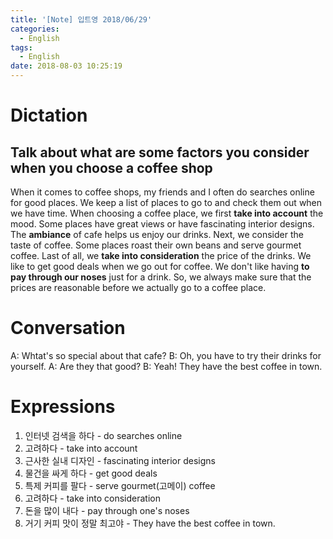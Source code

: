 ```yaml
---
title: '[Note] 입트영 2018/06/29'
categories:
  - English
tags:
  - English
date: 2018-08-03 10:25:19
---
```


# Dictation
## Talk about what are some factors you consider when you choose a coffee shop
When it comes to coffee shops, my friends and I often do searches online for good places. We keep a list of places to go to and check them out when we have time. When choosing a coffee place, we first **take into account** the mood. Some places have great views or have fascinating interior designs. The **ambiance** of cafe helps us enjoy our drinks. Next, we consider the taste of coffee. Some places roast their own beans and serve gourmet coffee. Last of all, we **take into consideration** the price of the drinks. We like to get good deals when we go out for coffee. We don't like having **to pay through our noses** just for a drink. So, we always make sure that the prices are reasonable before we actually go to a coffee place.

# Conversation
A: Whtat's so special about that cafe?
B: Oh, you have to try their drinks for yourself.
A: Are they that good?
B: Yeah! They have the best coffee in town.

# Expressions
1. 인터넷 검색을 하다 - do searches online
2. 고려하다 - take into account
3. 근사한 실내 디자인 - fascinating interior designs
4. 물건을 싸게 하다 - get good deals 
5. 특제 커피를 팔다 - serve gourmet(고메이) coffee
6. 고려하다 - take into consideration
7. 돈을 많이 내다 - pay through one's noses
8. 거기 커피 맛이 정말 최고야 - They have the best coffee in town.